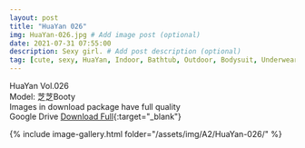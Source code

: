 ```yaml
---
layout: post
title: "HuaYan 026"
img: HuaYan-026.jpg # Add image post (optional)
date: 2021-07-31 07:55:00
description: Sexy girl. # Add post description (optional)
tag: [cute, sexy, HuaYan, Indoor, Bathtub, Outdoor, Bodysuit, Underwear, Cosplay, Big Tits, Tattoo]
---
```

HuaYan Vol.026  
Model: 芝芝Booty       
Images in download package have full quality                    
Google Drive [Download Full](http://gestyy.com/eoSk8a){:target="_blank"}

{% include image-gallery.html folder="/assets/img/A2/HuaYan-026/" %}
